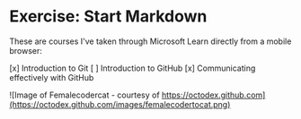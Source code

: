 # Exercise: Start Markdown

These are courses I've taken through Microsoft Learn directly from a mobile browser:

[x] Introduction to Git
[ ] Introduction to GitHub
[x] Communicating effectively with GitHub

![Image of Femalecodercat - courtesy of https://octodex.github.com](https://octodex.github.com/images/femalecodertocat.png)

<!--yogitocat-->
